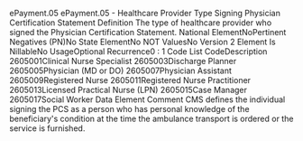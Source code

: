 

ePayment.05
ePayment.05 - Healthcare Provider Type Signing Physician Certification Statement
Definition
The type of healthcare provider who signed the Physician Certification Statement.
National ElementNoPertinent Negatives (PN)No
State ElementNo
NOT ValuesNo
Version 2 Element
Is NillableNo
UsageOptional
Recurrence0 : 1
Code List
CodeDescription
2605001Clinical Nurse Specialist
2605003Discharge Planner
2605005Physician (MD or DO)
2605007Physician Assistant
2605009Registered Nurse
2605011Registered Nurse Practitioner
2605013Licensed Practical Nurse (LPN)
2605015Case Manager
2605017Social Worker
Data Element Comment
CMS defines the individual signing the PCS as a person who has personal knowledge of the beneficiary's condition at the time
the ambulance transport is ordered or the service is furnished.